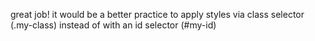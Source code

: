 great job! it would be a better practice to apply styles via class selector (.my-class) instead of with an id selector (#my-id)

